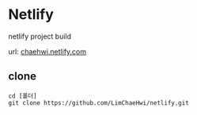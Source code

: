 # Netlify 
netlify project build

url: [chaehwi.netlify.com](https://chaehwi.netlify.com)



## clone

```shell
cd [폴더]
git clone https://github.com/LimChaeHwi/netlify.git
```

